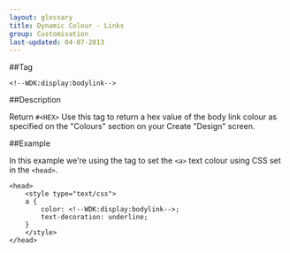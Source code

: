 ```yaml
---
layout: glossary
title: Dynamic Colour - Links
group: Customisation
last-updated: 04-07-2013
---
```


##Tag

`<!--WDK:display:bodylink-->`

##Description

Return `#<HEX>`
Use this tag to return a hex value of  the body link colour as specified on the "Colours" section on your Create "Design" screen.

##Example

In this example we're using the tag to set the `<a>` text colour using CSS set in the `<head>`.

```
<head>
    <style type="text/css">
    a {
        color: <!--WDK:display:bodylink-->;
        text-decoration: underline;
    }
    </style>
</head>
```
